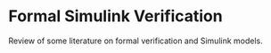 # Formal Simulink Verification

Review of some literature on formal verification and Simulink models.